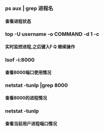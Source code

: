 ### ps aux | grep 进程名
#### 查看进程状态
### top -U username -o COMMAND -d 1 -c
#### 实时监控进程,之后键入F Q 继续操作
### lsof -i:8000   
#### 查看8000端口使用情况
### netstat -tunlp |grep 8000 
#### 查看8000的进程情况
### netstat -tunlp 
#### 查看当前用户进程端口情况
